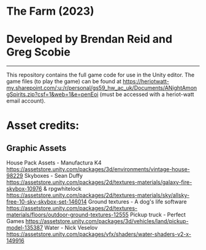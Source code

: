 # The Farm (2023)
# Developed by Brendan Reid and Greg Scobie
-------------------------------------------

This repository contains the full game code for use in the Unity editor.
The game files (to play the game) can be found at https://heriotwatt-my.sharepoint.com/:u:/r/personal/gs59_hw_ac_uk/Documents/ANightAmongSpirits.zip?csf=1&web=1&e=penEoi (must be accessed with a heriot-watt email account).


# Asset credits:

## Graphic Assets

House Pack Assets - Manufactura K4 https://assetstore.unity.com/packages/3d/environments/vintage-house-98229
Skyboxes - Sean Duffy https://assetstore.unity.com/packages/2d/textures-materials/galaxy-fire-skybox-10976  & rpgwhitelock https://assetstore.unity.com/packages/2d/textures-materials/sky/allsky-free-10-sky-skybox-set-146014
Ground textures - A dog's life software https://assetstore.unity.com/packages/2d/textures-materials/floors/outdoor-ground-textures-12555
Pickup truck - Perfect Games https://assetstore.unity.com/packages/3d/vehicles/land/pickup-model-135387
Water - Nick Veselov https://assetstore.unity.com/packages/vfx/shaders/water-shaders-v2-x-149916
